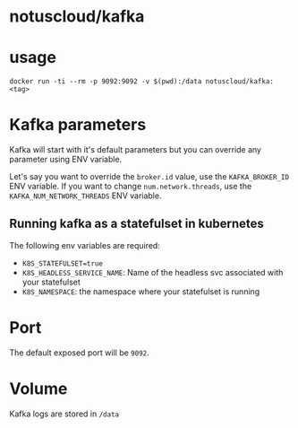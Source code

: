 # notuscloud/kafka

# usage

`docker run -ti --rm -p 9092:9092 -v $(pwd):/data notuscloud/kafka:<tag>`

# Kafka parameters

Kafka will start with it's default parameters but you can
override any parameter using ENV variable.

Let's say you want to override the `broker.id` value, use the `KAFKA_BROKER_ID` ENV variable.
If you want to change `num.network.threads`, use the `KAFKA_NUM_NETWORK_THREADS` ENV variable.

## Running kafka as a statefulset in kubernetes

The following env variables are required:

* `K8S_STATEFULSET=true`
* `K8S_HEADLESS_SERVICE_NAME`: Name of the headless svc associated with your statefulset
* `K8S_NAMESPACE`: the namespace where your statefulset is running

# Port

The default exposed port will be `9092`.

# Volume

Kafka logs are stored in `/data`
